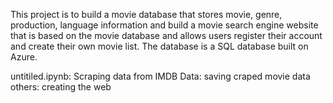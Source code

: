 This project is to build a movie database that stores movie, genre, production, language information and build a movie search engine website that is based on the movie database and allows users register their account and create their own movie list. The database is a SQL database built on Azure.

untitiled.ipynb: Scraping data from IMDB
Data: saving craped movie data
others: creating the web


